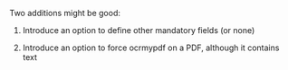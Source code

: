 Two additions might be good:

1. Introduce an option to define other mandatory fields (or none)

2. Introduce an option to force ocrmypdf on a PDF, although it contains text
